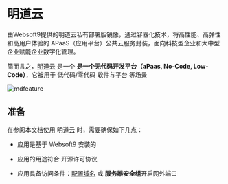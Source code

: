 # 明道云

由Websoft9提供的明道云私有部署版镜像，通过容器化技术，将高性能、高弹性和高用户体验的 APaaS（应用平台）公共云服务封装，面向科技型企业和大中型企业赋能企业数字化管理。

简而言之，[明道云](https://www.mingdao.com/) 是一个 **是一个无代码开发平台（aPaas, No-Code, Low-Code）**，它被用于 低代码/零代码 软件与平台  等场景


![mdfeature](https://libs.websoft9.com/Websoft9/DocsPicture/zh/mingdao/mingdao-tables-websoft9.jpg)


## 准备

在参阅本文档使用 明道云 时，需要确保如下几点：

- 应用是基于 Websoft9 安装的

- 应用的用途符合 [](https://opensource.org/licenses/Apache-2.0) 开源许可协议

- 应用具备访问条件：[配置域名](./guide/appsetdomain) 或 **服务器安全组**开启网外端口
